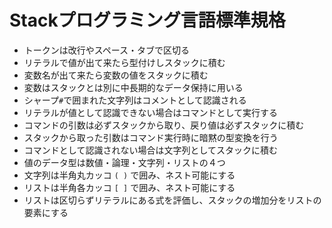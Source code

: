# Stackプログラミング言語標準規格
- トークンは改行やスペース・タブで区切る
- リテラルで値が出て来たら型付けしスタックに積む
- 変数名が出て来たら変数の値をスタックに積む
- 変数はスタックとは別に中長期的なデータ保持に用いる
- シャープ`#`で囲まれた文字列はコメントとして認識される
- リテラルが値として認識できない場合はコマンドとして実行する
- コマンドの引数は必ずスタックから取り、戻り値は必ずスタックに積む
- スタックから取った引数はコマンド実行時に暗黙の型変換を行う
- コマンドとして認識されない場合は文字列としてスタックに積む
- 値のデータ型は数値・論理・文字列・リストの４つ
- 文字列は半角丸カッコ `( )` で囲み、ネスト可能にする
- リストは半角各カッコ `[ ]` で囲み、ネスト可能にする
- リストは区切らずリテラルにある式を評価し、スタックの増加分をリストの要素にする
